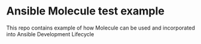 # Ansible Molecule test example

This repo contains example of how Molecule can be used and incorporated into Ansible Development Lifecycle

